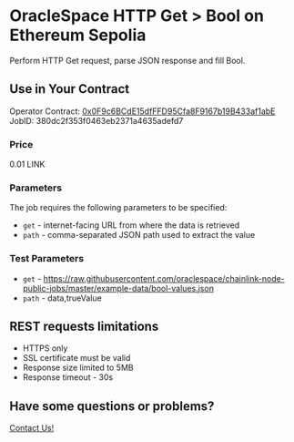 # OracleSpace HTTP Get > Bool on Ethereum Sepolia

Perform HTTP Get request, parse JSON response and fill Bool.

## Use in Your Contract

Operator Contract: [0x0F9c6BCdE15dfFFD95Cfa8F9167b19B433af1abE](https://sepolia.etherscan.io/address/0x0F9c6BCdE15dfFFD95Cfa8F9167b19B433af1abE)  
JobID: 380dc2f353f0463eb2371a4635adefd7

### Price

0.01 LINK

### Parameters

The job requires the following parameters to be specified:

- `get` - internet-facing URL from where the data is retrieved
- `path` - comma-separated JSON path used to extract the value

### Test Parameters

- `get` - https://raw.githubusercontent.com/oraclespace/chainlink-node-public-jobs/master/example-data/bool-values.json
- `path` - data,trueValue

## REST requests limitations

- HTTPS only
- SSL certificate must be valid
- Response size limited to 5MB
- Response timeout - 30s

## Have some questions or problems?

[Contact Us!](https://github.com/oraclespace/chainlink-node-public-jobs#contact-us)
